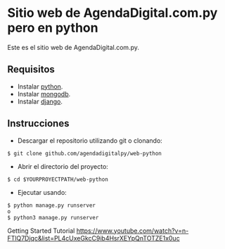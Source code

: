 # Sitio web de AgendaDigital.com.py pero en python

Este es el sitio web de AgendaDigital.com.py.

## Requisitos

- Instalar [python](https://www.python.org/downloads/release/python-373/).
- Instalar [mongodb](https://www.mongodb.com/).
- Instalar [django](https://docs.djangoproject.com/en/2.2/topics/install/).

## Instrucciones

- Descargar el repositorio utilizando git o clonando:

```
$ git clone github.com/agendadigitalpy/web-python
```

- Abrir el directorio del proyecto:

```
$ cd $YOURPROYECTPATH/web-python
```
- Ejecutar usando:

```
$ python manage.py runserver
o
$ python3 manage.py runserver
```
Getting Started Tutorial
https://www.youtube.com/watch?v=n-FTlQ7Djqc&list=PL4cUxeGkcC9ib4HsrXEYpQnTOTZE1x0uc

